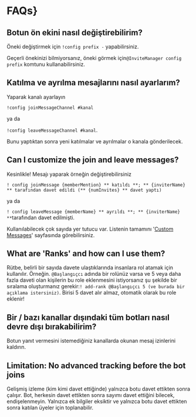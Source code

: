 # FAQs}

## Botun ön ekini nasıl değiştirebilirim?

Öneki değiştirmek için `!config prefix -` yapabilirsiniz.

Geçerli önekinizi bilmiyorsanız, öneki görmek için`@InviteManager config prefix` komtunu kullanabilirsiniz.

## Katılma ve ayrılma mesajlarını nasıl ayarlarım?

Yaparak kanalı ayarlayın

`!config joinMessageChannel #kanal`

ya da

`!config leaveMessageChannel #kanal`.

Bunu yaptıktan sonra yeni katılmalar ve ayrılmalar o kanala gönderilecek.

## Can I customize the join and leave messages?

Kesinlikle! Mesajı yaparak örneğin değiştirebilirsiniz

`! config joinMessage {memberMention} ** katıldı **; ** {inviterName} ** tarafından davet edildi (** {numInvites} ** davet yaptı)`

ya da

`! config leaveMessage {memberName} ** ayrıldı **; ** {inviterName} **`tarafından davet edilmişti.

Kullanılabilecek çok sayıda yer tutucu var. Listenin tamamını '[Custom Messages](/tr/modules/invites/custom-messages.md)' sayfasında görebilirsiniz.

## What are 'Ranks' and how can I use them?

Rütbe, belirli bir sayıda davete ulaştıklarında insanlara rol atamak için kullanılır. Örneğin. `@Başlangıçcı` adında bir rolünüz varsa ve 5 veya daha fazla daveti olan kişilerin bu role eklenmesini istiyorsanız şu şekilde bir sıralama oluşturmanız gerekir:`! add-rank @Başlangıçcı 5 (ve burada bir açıklama istersiniz)`. Birisi 5 davet alır almaz, otomatik olarak bu role eklenir!

## Bir / bazı kanallar dışındaki tüm botları nasıl devre dışı bırakabilirim?

Botun yanıt vermesini istemediğiniz kanallarda okunan mesaj izinlerini kaldırın.

## Limitation: No advanced tracking before the bot joins

Gelişmiş izleme (kim kimi davet ettiğinde) yalnızca botu davet ettikten sonra çalışır. Bot, herkesin davet ettikten sonra sayımı davet ettiğini bilecek, endişelenmeyin. Yalnızca ek bilgiler eksiktir ve yalnızca botu davet ettikten sonra katılan üyeler için toplanabilir.
